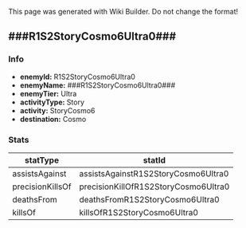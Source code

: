 <span class="wiki-builder">This page was generated with Wiki Builder. Do not change the format!</span>

## ###R1S2StoryCosmo6Ultra0###
### Info
* **enemyId:** R1S2StoryCosmo6Ultra0
* **enemyName:** ###R1S2StoryCosmo6Ultra0###
* **enemyTier:** Ultra
* **activityType:** Story
* **activity:** StoryCosmo6
* **destination:** Cosmo

### Stats
statType | statId
-------- | ------
assistsAgainst | assistsAgainstR1S2StoryCosmo6Ultra0
precisionKillsOf | precisionKillOfR1S2StoryCosmo6Ultra0
deathsFrom | deathsFromR1S2StoryCosmo6Ultra0
killsOf | killsOfR1S2StoryCosmo6Ultra0

